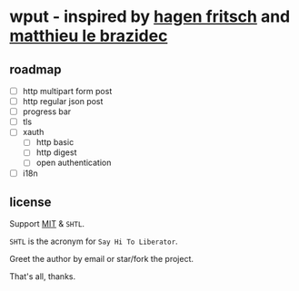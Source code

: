 # wput - inspired by [hagen fritsch](https://wput.sourceforge.net) and [matthieu le brazidec](https://crates.io/crates/wget)

## roadmap

- [ ] http multipart form post
- [ ] http regular json post
- [ ] progress bar
- [ ] tls
- [ ] xauth
  - [ ] http basic
  - [ ] http digest
  - [ ] open authentication
- [ ] i18n

## license

Support [MIT](./LICENSE) & `SHTL`.

`SHTL` is the acronym for `Say Hi To Liberator`.

Greet the author by email or star/fork the project.

That's all, thanks.